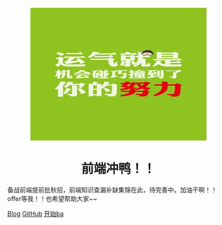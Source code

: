 <p align="center">
<img src="./index.jpg" width="400" height="300" opacity: 0.2/>
</p>
<h1 align="center">前端冲鸭！！</h1>

备战前端提前批秋招，前端知识查漏补缺集锦在此，待完善中。加油干啊！！offer等我！！也希望帮助大家~~

[Blog](https://chunchunya.github.io/)
[GitHub](https://github.com/chunchunya)
[开始ba](#前端集锦)

